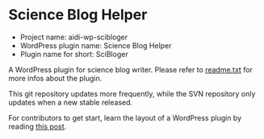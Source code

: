 # Science Blog Helper

* Project name: aidi-wp-scibloger
* WordPress plugin name: Science Blog Helper
* Plugin name for short: SciBloger

A WordPress plugin for science blog writer. Please refer to [readme.txt](readme.txt) for more infos about the plugin.

This git repository updates more frequently, while the SVN repository only updates when a new stable released.

For contributors to get start, learn the layout of a WordPress plugin by reading [this post](http://make.wordpress.org/plugins/2012/06/09/the-plugins-directory-and-readme-txt-files/). 
